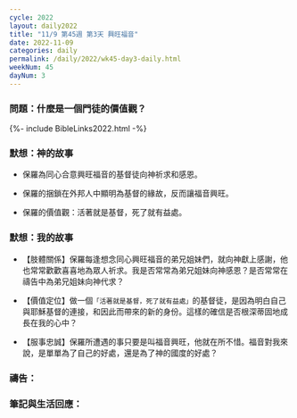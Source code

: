 ```yaml
---
cycle: 2022
layout: daily2022
title: "11/9 第45週 第3天 興旺福音"
date: 2022-11-09
categories: daily
permalink: /daily/2022/wk45-day3-daily.html
weekNum: 45
dayNum: 3
---
```


### 問題：什麼是一個門徒的價值觀？

{%- include BibleLinks2022.html -%}

### 默想：神的故事 
+ 保羅為同心合意興旺福音的基督徒向神祈求和感恩。

+ 保羅的捆鎖在外邦人中顯明為基督的緣故，反而讓福音興旺。

+ 保羅的價值觀：活著就是基督，死了就有益處。

### 默想：我的故事
+ 【肢體關係】保羅每逢想念同心興旺福音的弟兄姐妹們，就向神獻上感謝，他也常常歡歡喜喜地為眾人祈求。我是否常常為弟兄姐妹向神感恩？是否常常在禱告中為弟兄姐妹向神代求？

+ 【價值定位】做一個`「活著就是基督，死了就有益處」`的基督徒，是因為明白自己與耶穌基督的連接，和因此而帶來的新的身份。這樣的確信是否根深蒂固地成長在我的心中？

+ 【服事忠誠】保羅所遭遇的事只要是叫福音興旺，他就在所不惜。福音對我來說，是單單為了自己的好處，還是為了神的國度的好處？

### 禱告：

### 筆記與生活回應：
